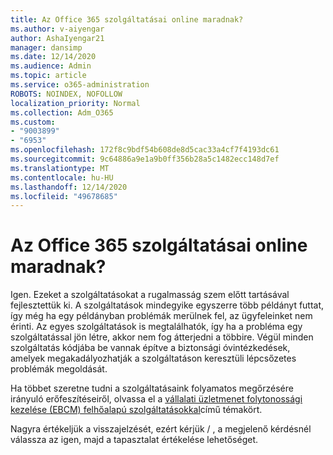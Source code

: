 ```yaml
---
title: Az Office 365 szolgáltatásai online maradnak?
ms.author: v-aiyengar
author: AshaIyengar21
manager: dansimp
ms.date: 12/14/2020
ms.audience: Admin
ms.topic: article
ms.service: o365-administration
ROBOTS: NOINDEX, NOFOLLOW
localization_priority: Normal
ms.collection: Adm_O365
ms.custom:
- "9003899"
- "6953"
ms.openlocfilehash: 172f8c9bdf54b608de8d5cac33a4cf7f4193dc61
ms.sourcegitcommit: 9c64886a9e1a9b0ff356b28a5c1482ecc148d7ef
ms.translationtype: MT
ms.contentlocale: hu-HU
ms.lasthandoff: 12/14/2020
ms.locfileid: "49678685"
---
```

# <a name="will-office-365-services-stay-online"></a>Az Office 365 szolgáltatásai online maradnak?

Igen. Ezeket a szolgáltatásokat a rugalmasság szem előtt tartásával fejlesztettük ki. A szolgáltatások mindegyike egyszerre több példányt futtat, így még ha egy példányban problémák merülnek fel, az ügyfeleinket nem érinti. Az egyes szolgáltatások is megtalálhatók, így ha a probléma egy szolgáltatással jön létre, akkor nem fog átterjedni a többire. Végül minden szolgáltatás kódjába be vannak építve a biztonsági óvintézkedések, amelyek megakadályozhatják a szolgáltatáson keresztüli lépcsőzetes problémák megoldását.

Ha többet szeretne tudni a szolgáltatásaink folyamatos megőrzésére irányuló erőfeszítéseiről, olvassa el a [vállalati üzletmenet folytonossági kezelése (EBCM) felhőalapú szolgáltatásokkal](https://go.microsoft.com/fwlink/?linkid=2124377)című témakört.

Nagyra értékeljük a visszajelzését, ezért kérjük /  , a megjelenő kérdésnél válassza az igen, majd a tapasztalat értékelése lehetőséget.